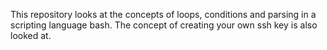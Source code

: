 This repository looks at the concepts of loops, conditions and parsing in a scripting language bash.
The concept of creating your own ssh key is also looked at.
